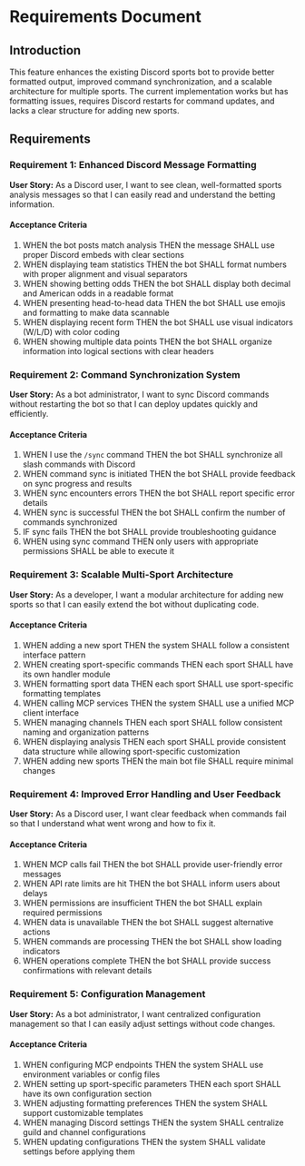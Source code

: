 # Requirements Document

## Introduction

This feature enhances the existing Discord sports bot to provide better formatted output, improved command synchronization, and a scalable architecture for multiple sports. The current implementation works but has formatting issues, requires Discord restarts for command updates, and lacks a clear structure for adding new sports.

## Requirements

### Requirement 1: Enhanced Discord Message Formatting

**User Story:** As a Discord user, I want to see clean, well-formatted sports analysis messages so that I can easily read and understand the betting information.

#### Acceptance Criteria

1. WHEN the bot posts match analysis THEN the message SHALL use proper Discord embeds with clear sections
2. WHEN displaying team statistics THEN the bot SHALL format numbers with proper alignment and visual separators
3. WHEN showing betting odds THEN the bot SHALL display both decimal and American odds in a readable format
4. WHEN presenting head-to-head data THEN the bot SHALL use emojis and formatting to make data scannable
5. WHEN displaying recent form THEN the bot SHALL use visual indicators (W/L/D) with color coding
6. WHEN showing multiple data points THEN the bot SHALL organize information into logical sections with clear headers

### Requirement 2: Command Synchronization System

**User Story:** As a bot administrator, I want to sync Discord commands without restarting the bot so that I can deploy updates quickly and efficiently.

#### Acceptance Criteria

1. WHEN I use the `/sync` command THEN the bot SHALL synchronize all slash commands with Discord
2. WHEN command sync is initiated THEN the bot SHALL provide feedback on sync progress and results
3. WHEN sync encounters errors THEN the bot SHALL report specific error details
4. WHEN sync is successful THEN the bot SHALL confirm the number of commands synchronized
5. IF sync fails THEN the bot SHALL provide troubleshooting guidance
6. WHEN using sync command THEN only users with appropriate permissions SHALL be able to execute it

### Requirement 3: Scalable Multi-Sport Architecture

**User Story:** As a developer, I want a modular architecture for adding new sports so that I can easily extend the bot without duplicating code.

#### Acceptance Criteria

1. WHEN adding a new sport THEN the system SHALL follow a consistent interface pattern
2. WHEN creating sport-specific commands THEN each sport SHALL have its own handler module
3. WHEN formatting sport data THEN each sport SHALL use sport-specific formatting templates
4. WHEN calling MCP services THEN the system SHALL use a unified MCP client interface
5. WHEN managing channels THEN each sport SHALL follow consistent naming and organization patterns
6. WHEN displaying analysis THEN each sport SHALL provide consistent data structure while allowing sport-specific customization
7. WHEN adding new sports THEN the main bot file SHALL require minimal changes

### Requirement 4: Improved Error Handling and User Feedback

**User Story:** As a Discord user, I want clear feedback when commands fail so that I understand what went wrong and how to fix it.

#### Acceptance Criteria

1. WHEN MCP calls fail THEN the bot SHALL provide user-friendly error messages
2. WHEN API rate limits are hit THEN the bot SHALL inform users about delays
3. WHEN permissions are insufficient THEN the bot SHALL explain required permissions
4. WHEN data is unavailable THEN the bot SHALL suggest alternative actions
5. WHEN commands are processing THEN the bot SHALL show loading indicators
6. WHEN operations complete THEN the bot SHALL provide success confirmations with relevant details

### Requirement 5: Configuration Management

**User Story:** As a bot administrator, I want centralized configuration management so that I can easily adjust settings without code changes.

#### Acceptance Criteria

1. WHEN configuring MCP endpoints THEN the system SHALL use environment variables or config files
2. WHEN setting up sport-specific parameters THEN each sport SHALL have its own configuration section
3. WHEN adjusting formatting preferences THEN the system SHALL support customizable templates
4. WHEN managing Discord settings THEN the system SHALL centralize guild and channel configurations
5. WHEN updating configurations THEN the system SHALL validate settings before applying them